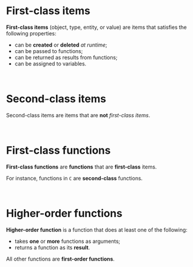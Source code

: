 # First-class items
**First-class items** (object, type, entity, or value) are items that satisfies the following properties:
- can be **created** or **deleted** *at runtime*;
- can be passed to functions;
- can be returned as results from functions;
- can be assigned to variables.

<br>

# Second-class items
Second-class items are items that are **not** *first-class items*.<br>

<br>

# First-class functions
**First-class functions** are **functions** that are **first-class** items.<br>

For instance, functions in `C` are **second-class** functions.<br>

<br>

# Higher-order functions
**Higher-order function** is a function that does at least one of the following:
- takes **one** or **more** functions as arguments;
- returns a function as its **result**.

All other functions are **first-order functions**.<br>
